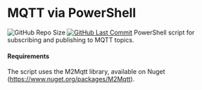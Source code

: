 # MQTT via PowerShell

![GitHub Repo Size](https://img.shields.io/github/repo-size/pmazz/ps_2_mqtt)
[![GitHub Last Commit](https://img.shields.io/github/last-commit/pmazz/ps_2_mqtt)](https://github.com/pmazz/ps_2_mqtt/commits)
PowerShell script for subscribing and publishing to MQTT topics.

#### Requirements

The script uses the M2Mqtt library, available on Nuget (<https://www.nuget.org/packages/M2Mqtt>).

